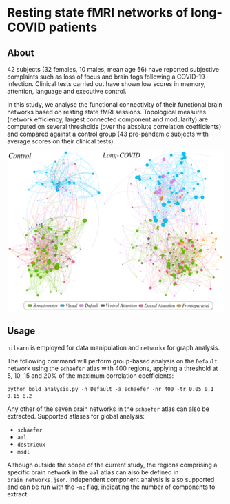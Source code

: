 # Resting state fMRI networks of long-COVID patients
## About
42 subjects (32 females, 10 males, mean age 56) have reported subjective complaints such as loss of focus and brain fogs following a COVID-19 infection. Clinical tests carried out have shown low scores in memory, attention, language and executive control.

In this study, we analyse the functional connectivity of their functional brain networks based on resting state fMRI sessions. Topological measures (network efficiency, largest connected component and modularity) are computed on several thresholds (over the absolute correlation coefficients) and compared against a control group (43 pre-pandemic subjects with average scores on their clinical tests).

<div style="text-align: center;"><img src="modules/figures/global_networks_hlegend.png" alt="Mean global networks at 40% threshold" width="700"/></div>

## Usage
``nilearn`` is employed for data manipulation and ``networkx`` for graph analysis.

The following command will perform group-based analysis on the ```Default``` network using the ```schaefer``` atlas with 400 regions, applying a threshold at 5, 10, 15 and 20% of the maximum correlation coefficients:
```
python bold_analysis.py -n Default -a schaefer -nr 400 -tr 0.05 0.1 0.15 0.2
```

Any other of the seven brain networks in the ```schaefer``` atlas can also be extracted. Supported atlases for global analysis:
- ```schaefer```
- ```aal```
- ```destrieux```
- ```msdl```

Although outside the scope of the current study, the regions comprising a specific brain network in the ```aal``` atlas can also be defined in ```brain_networks.json```. Independent component analysis is also supported and can be run with the ```-nc``` flag, indicating the number of components to extract. 